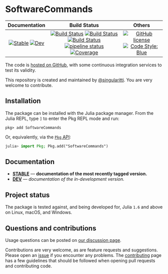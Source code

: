 # SoftwareCommands

|                                 **Documentation**                                  |                                                                                                 **Build Status**                                                                                                 |                                        **Others**                                         |
| :--------------------------------------------------------------------------------: | :--------------------------------------------------------------------------------------------------------------------------------------------------------------------------------------------------------------: | :---------------------------------------------------------------------------------------: |
| [![Stable][docs-stable-img]][docs-stable-url] [![Dev][docs-dev-img]][docs-dev-url] | [![Build Status][gha-img]][gha-url] [![Build Status][appveyor-img]][appveyor-url] [![Build Status][cirrus-img]][cirrus-url] [![pipeline status][gitlab-img]][gitlab-url] [![Coverage][codecov-img]][codecov-url] | [![GitHub license][license-img]][license-url] [![Code Style: Blue][style-img]][style-url] |

[docs-stable-img]: https://img.shields.io/badge/docs-stable-blue.svg
[docs-stable-url]: https://MineralsCloud.github.io/SoftwareCommands.jl/stable
[docs-dev-img]: https://img.shields.io/badge/docs-dev-blue.svg
[docs-dev-url]: https://MineralsCloud.github.io/SoftwareCommands.jl/dev
[gha-img]: https://github.com/MineralsCloud/SoftwareCommands.jl/workflows/CI/badge.svg
[gha-url]: https://github.com/MineralsCloud/SoftwareCommands.jl/actions
[appveyor-img]: https://ci.appveyor.com/api/projects/status/github/MineralsCloud/SoftwareCommands.jl?svg=true
[appveyor-url]: https://ci.appveyor.com/project/singularitti/SoftwareCommands-jl
[cirrus-img]: https://api.cirrus-ci.com/github/MineralsCloud/SoftwareCommands.jl.svg
[cirrus-url]: https://cirrus-ci.com/github/MineralsCloud/SoftwareCommands.jl
[gitlab-img]: https://gitlab.com/singularitti/SoftwareCommands.jl/badges/main/pipeline.svg
[gitlab-url]: https://gitlab.com/singularitti/SoftwareCommands.jl/-/pipelines
[codecov-img]: https://codecov.io/gh/MineralsCloud/SoftwareCommands.jl/branch/main/graph/badge.svg
[codecov-url]: https://codecov.io/gh/MineralsCloud/SoftwareCommands.jl
[license-img]: https://img.shields.io/github/license/MineralsCloud/SoftwareCommands.jl
[license-url]: https://github.com/MineralsCloud/SoftwareCommands.jl/blob/main/LICENSE
[style-img]: https://img.shields.io/badge/code%20style-blue-4495d1.svg
[style-url]: https://github.com/invenia/BlueStyle

The code is [hosted on GitHub](https://github.com/MineralsCloud/SoftwareCommands.jl),
with some continuous integration services to test its validity.

This repository is created and maintained by [@singularitti](https://github.com/singularitti).
You are very welcome to contribute.

## Installation

The package can be installed with the Julia package manager.
From the Julia REPL, type `]` to enter the Pkg REPL mode and run:

```
pkg> add SoftwareCommands
```

Or, equivalently, via the [`Pkg` API](https://pkgdocs.julialang.org/v1/getting-started/):

```julia
julia> import Pkg; Pkg.add("SoftwareCommands")
```

## Documentation

- [**STABLE**][docs-stable-url] — **documentation of the most recently tagged version.**
- [**DEV**][docs-dev-url] — _documentation of the in-development version._

## Project status

The package is tested against, and being developed for, Julia `1.6` and above on Linux,
macOS, and Windows.

## Questions and contributions

Usage questions can be posted on [our discussion page][discussions-url].

Contributions are very welcome, as are feature requests and suggestions. Please open an
[issue][issues-url] if you encounter any problems. The [contributing](@ref) page has
a few guidelines that should be followed when opening pull requests and contributing code.

[discussions-url]: https://github.com/MineralsCloud/SoftwareCommands.jl/discussions
[issues-url]: https://github.com/MineralsCloud/SoftwareCommands.jl/issues
